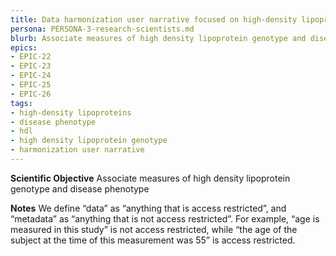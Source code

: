 ```yaml
---
title: Data harmonization user narrative focused on high-density lipoproteins (HDL) research
persona: PERSONA-3-research-scientists.md
blurb: Associate measures of high density lipoprotein genotype and disease phenotype.
epics:
- EPIC-22
- EPIC-23
- EPIC-24
- EPIC-25
- EPIC-26
tags:
- high-density lipoproteins
- disease phenotype
- hdl
- high density lipoprotein genotype
- harmonization user narrative
---
```

**Scientific Objective**
Associate measures of high density lipoprotein genotype and disease phenotype

**Notes**
We define “data” as “anything that is access restricted”, and “metadata” as “anything that is not access restricted”. For example, “age is measured in this study” is not access restricted, while “the age of the subject at the time of this measurement was 55” is access restricted.